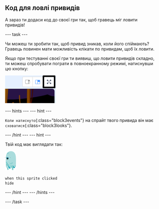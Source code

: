 ## Код для ловлі привидів

А зараз ти додаси код до своєї гри так, щоб гравець міг ловити привидів!

\--- task \---

Чи можеш ти зробити так, щоб привид зникав, коли його спіймають? Гравець повинен мати можливість клікати по привидам, щоб їх ловити.

Якщо при тестуванні своєї гри ти виявиш, що ловити привидів складно, ти можеш спробувати пограти в повноекранному режимі, натиснувши цю кнопку:

![знімок екрану](images/ghost-fullscreen-annotated.png)

\--- hints \--- \--- hint \---

`Коли натиснуто`{:class="block3events"} на спрайт твого привида він має `сховатися`{:class="block3looks"}.

\--- /hint \--- \--- hint \---

Твій код має виглядати так:

![спрайт привида](images/ghost-sprite.png)

```blocks3
when this sprite clicked
hide
```

\--- /hint \--- \--- /hints \---

\--- /task \---